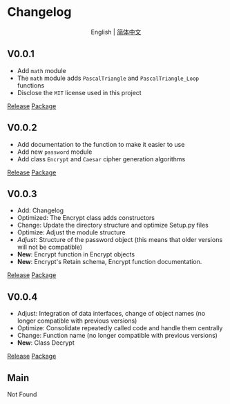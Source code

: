 # Changelog

<p align="center">
<a>English</a> |
<a href="./Update-zh.md">简体中文</a>
</p>

## V0.0.1
- Add `math` module
- The `math` module adds `PascalTriangle` and `PascalTriangle_Loop` functions
- Disclose the `MIT` license used in this project

[Release](https://github.com/CoolPlayLin/Technology-Note/releases/tag/0.0.1/)
[Package](https://pypi.org/project/Technology-Note/0.0.1/)

## V0.0.2
- Add documentation to the function to make it easier to use
- Add new `password` module
- Add class `Encrypt` and `Caesar` cipher generation algorithms

[Release](https://github.com/CoolPlayLin/Technology-Note/releases/tag/0.0.2/)
[Package](https://pypi.org/project/Technology-Note/0.0.2/)

## V0.0.3
- Add: Changelog
- Optimized: The Encrypt class adds constructors
- Change: Update the directory structure and optimize Setup.py files
- Optimize: Adjust the module structure
- *Adjust*: Structure of the password object (this means that older versions will not be compatible)
- **New**: Encrypt function in Encrypt objects
- **New**: Encrypt's Retain schema, Encrypt function documentation.

[Release](https://github.com/CoolPlayLin/Technology-Note/releases/tag/0.0.3/)
[Package](https://pypi.org/project/Technology-Note/0.0.3/)

## V0.0.4
- Adjust: Integration of data interfaces, change of object names (no longer compatible with previous versions)
- Optimize: Consolidate repeatedly called code and handle them centrally
- Change: Function name (no longer compatible with previous versions)
- **New**: Class Decrypt

[Release](https://github.com/CoolPlayLin/Technology-Note/releases/tag/0.0.4/)
[Package](https://pypi.org/project/Technology-Note/0.0.4/)

## Main
Not Found
